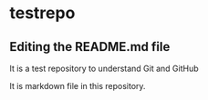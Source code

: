 # testrepo

## Editing the README.md file

It is a test repository to understand Git and GitHub

It is markdown file in this repository.


